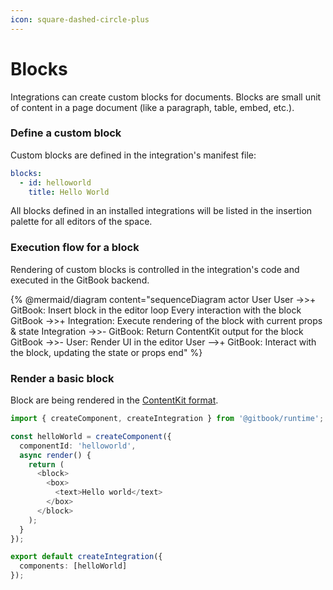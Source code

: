 ```yaml
---
icon: square-dashed-circle-plus
---
```


# Blocks

Integrations can create custom blocks for documents. Blocks are small unit of content in a page document (like a paragraph, table, embed, etc.).

### Define a custom block

Custom blocks are defined in the integration's manifest file:

```yaml
blocks:
  - id: helloworld
    title: Hello World
```

All blocks defined in an installed integrations will be listed in the insertion palette for all editors of the space.

### Execution flow for a block

Rendering of custom blocks is controlled in the integration's code and executed in the GitBook backend.

{% @mermaid/diagram content="sequenceDiagram
    actor User
    User ->>+ GitBook: Insert block in the editor
    loop Every interaction with the block
        GitBook ->>+ Integration: Execute rendering of the block with current props & state
        Integration ->>- GitBook: Return ContentKit output for the block
        GitBook ->>- User: Render UI in the editor
        User -->+ GitBook: Interact with the block, updating the state or props
    end" %}

### Render a basic block

Block are being rendered in the [ContentKit format](../contentkit/).

```typescript
import { createComponent, createIntegration } from '@gitbook/runtime';

const helloWorld = createComponent({
  componentId: 'helloworld',
  async render() {
    return (
      <block>
        <box>
          <text>Hello world</text>
        </box>
      </block>
    );
  }
});

export default createIntegration({
  components: [helloWorld]
});
```
